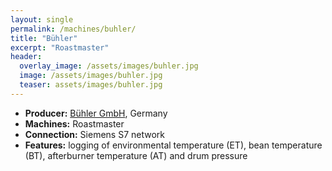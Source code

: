 ```yaml
---
layout: single
permalink: /machines/buhler/
title: "Bühler"
excerpt: "Roastmaster"
header:
  overlay_image: /assets/images/buhler.jpg
  image: /assets/images/buhler.jpg
  teaser: assets/images/buhler.jpg
---
```

* __Producer:__ [Bühler GmbH](http://www.buhlergroup.com/), Germany
* __Machines:__ Roastmaster
* __Connection:__ Siemens S7 network
* __Features:__ logging of environmental temperature (ET), bean temperature (BT), afterburner temperature (AT) and drum pressure
